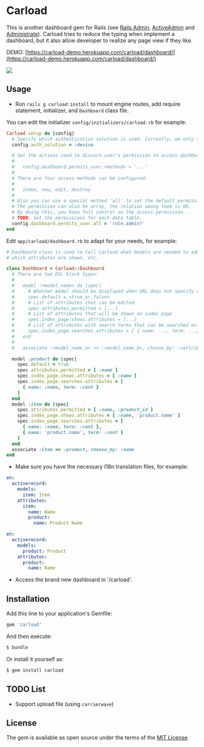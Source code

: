 # Carload
This is another dashboard gem for Rails (see [Rails Admin], [ActiveAdmin] and [Administrate]). Carload tries to reduce the typing when implement a dashboard, but it also allow developer to realize any page view if they like.

[Rails Admin]: https://github.com/sferik/rails_admin
[ActiveAdmin]: http://activeadmin.info/
[Administrate]: https://github.com/thoughtbot/administrate

DEMO: [https://carload-demo.herokuapp.com/carload/dashboard/](https://carload-demo.herokuapp.com/carload/dashboard/)

![](http://7xvqi7.com1.z0.glb.clouddn.com/carload.dashboard.snapshot.zh-CN.png)

## Usage
- Run `rails g carload:install` to mount engine routes, add require statement, initializer, and `Dashboard` class file.

You can edit the initializer `config/initializers/carload.rb` for example:

```ruby
Carload.setup do |config|
  # Specify which authentication solution is used. Currently, we only support Devise.
  config.auth_solution = :devise

  # Set the actions used to discern user's permission to access dashboard.
  #
  #   config.dashboard.permits_user.<method> = '...'
  #
  # There are four access methods can be configured:
  #
  #   index, new, edit, destroy
  #
  # Also you can use a special method 'all' to set the default permission.
  # The permission can also be array, the relation among them is OR.
  # By doing this, you have full control on the access permission.
  # TODO: Set the permissions for each data table.
  config.dashboard.permits_user.all = 'role.admin?'
end
```

Edit `app/carload/dashboard.rb` to adapt for your needs, for example:

```ruby
# Dashboard class is used to tell Carload what models are needed to administrated,
# which attributes are shown, etc.

class Dashboard < Carload::Dashboard
  # There are two DSL block types:
  #
  #   model :<model_name> do |spec|
  #     # Whether model should be displayed when URL does not specify one
  #     spec.default = <true_or_false>
  #     # List of attributes that can be edited
  #     spec.attributes.permitted = [...]
  #     # List of attributes that will be shown on index page
  #     spec.index_page.shows.attributes = [...]
  #     # List of attributes with search terms that can be searched on index page (using Ransack gem)
  #     spec.index_page.searches.attributes = [ { name: ..., term: ...}, ... ]
  #   end
  #
  #   associate :<model_name_a> => :<model_name_b>, choose_by: :<attribute_in_model_b>

  model :product do |spec|
    spec.default = true
    spec.attributes.permitted = [ :name ]
    spec.index_page.shows.attributes = [ :name ]
    spec.index_page.searches.attributes = [
      { name: :name, term: :cont }
    ]
  end
  model :item do |spec|
    spec.attributes.permitted = [ :name, :product_id ]
    spec.index_page.shows.attributes = [ :name, 'product.name' ]
    spec.index_page.searches.attributes = [
      { name: :name, term: :cont },
      { name: 'product.name', term: :cont }
    ]
  end
  associate :item => :product, choose_by: :name
end
```

- Make sure you have the necessary I18n translation files, for example:

```yaml
en:
  activerecord:
    models:
      item: Item
    attributes:
      item:
        name: Name
        product:
          name: Product Name
```
```yaml
en:
  activerecord:
    models:
      product: Product
    attributes:
      product:
        name: Name
```
- Access the brand new dashboard in '<Your URL>/carload'.

## Installation
Add this line to your application's Gemfile:

```ruby
gem 'carload'
```

And then execute:
```bash
$ bundle
```

Or install it yourself as:
```bash
$ gem install carload
```

## TODO List
- Support upload file (using `carrierwave`)

## License
The gem is available as open source under the terms of the [MIT License](http://opensource.org/licenses/MIT).
